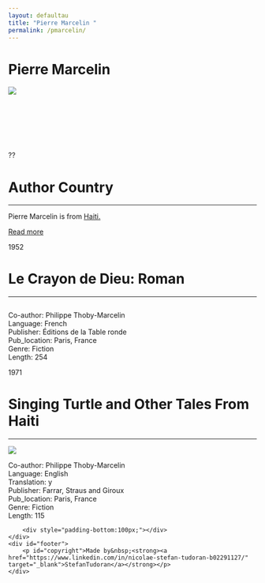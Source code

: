 ```yaml
---
layout: defaultau
title: "Pierre Marcelin "
permalink: /pmarcelin/
---
```

<!-- partial:index.partial.html -->
<div class="content">
    <h1>Pierre Marcelin </h1>
    <div class="quote">
        <div><img src="https://t4.ftcdn.net/jpg/03/40/12/49/360_F_340124934_bz3pQTLrdFpH92ekknuaTHy8JuXgG7fi.jpg" class="logo"></div>
    </div>
    <div class="timeline">
        <div style="padding-bottom:100px;"></div>
        <div class="block">
            <div class="date right"><p class="right">??</p></div>
            <div class="dot"></div>
            <div class="left first">
            <div class="author_country">
                <h1>Author Country</h1><hr>
          <div class="aclocation">   <p>Pierre Marcelin  is from <a href="http://localhost:4000/5">Haiti.</a></p></div>
              <div class="acreadmore">  <a href="" target="_blank">Read more</a></div>
            </div>
            </div>
        </div>
        <div class="block">
            <div class="date left"><p class="left">1952</p></div>
            <div class="dot"></div>
            <div class="right">
                <h1>Le Crayon de Dieu: Roman</h1><hr>
                <p><img src=""></p>
                <p>
                Co-author: Philippe Thoby-Marcelin<br/>
                Language: French<br/>
                Publisher: Éditions de la Table ronde<br/>
                Pub_location: Paris, France<br/>
                Genre: Fiction<br/>
                Length: 254</p>
            </div>
        </div>
        <div class="block">
            <div class="date right"><p class="right">1971</p></div>
            <div class="dot"></div>
            <div class="left hide">
                <h1>Singing Turtle and Other Tales From Haiti</h1><hr>
                <p><img src="https://covers.openlibrary.org/b/id/8025207-L.jpg"></p>
                <p>
                Co-author: Philippe Thoby-Marcelin<br/>
                Language: English<br/>
                Translation: y<br/>
                Publisher: Farrar, Straus and Giroux<br/>
                Pub_location: Paris, France<br/>
                Genre: Fiction<br/>
                Length: 115</p>
            </div>
        </div>

        <div style="padding-bottom:100px;"></div>
    </div>
    <div id="footer">
        <p id="copyright">Made by&nbsp;<strong><a href="https://www.linkedin.com/in/nicolae-stefan-tudoran-b02291127/" target="_blank">StefanTudoran</a></strong></p>
    </div>
</div>
<!-- partial -->
  <script src='https://cdnjs.cloudflare.com/ajax/libs/jquery/3.1.1/jquery.min.js'></script><script  src="assets/js/authorscript.js"></script>

